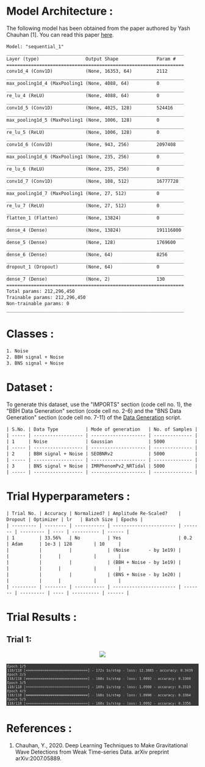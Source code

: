 # Model Architecture :
The following model has been obtained from the paper authored by Yash Chauhan [1]. You can read this paper [here](/Literature%20Review/Classification/1D-CNN/yash_chauhan.pdf).
```
Model: "sequential_1"
_________________________________________________________________
Layer (type)                 Output Shape              Param #   
=================================================================
conv1d_4 (Conv1D)            (None, 16353, 64)         2112      
_________________________________________________________________
max_pooling1d_4 (MaxPooling1 (None, 4088, 64)          0         
_________________________________________________________________
re_lu_4 (ReLU)               (None, 4088, 64)          0         
_________________________________________________________________
conv1d_5 (Conv1D)            (None, 4025, 128)         524416    
_________________________________________________________________
max_pooling1d_5 (MaxPooling1 (None, 1006, 128)         0         
_________________________________________________________________
re_lu_5 (ReLU)               (None, 1006, 128)         0         
_________________________________________________________________
conv1d_6 (Conv1D)            (None, 943, 256)          2097408   
_________________________________________________________________
max_pooling1d_6 (MaxPooling1 (None, 235, 256)          0         
_________________________________________________________________
re_lu_6 (ReLU)               (None, 235, 256)          0         
_________________________________________________________________
conv1d_7 (Conv1D)            (None, 108, 512)          16777728  
_________________________________________________________________
max_pooling1d_7 (MaxPooling1 (None, 27, 512)           0         
_________________________________________________________________
re_lu_7 (ReLU)               (None, 27, 512)           0         
_________________________________________________________________
flatten_1 (Flatten)          (None, 13824)             0         
_________________________________________________________________
dense_4 (Dense)              (None, 13824)             191116800 
_________________________________________________________________
dense_5 (Dense)              (None, 128)               1769600   
_________________________________________________________________
dense_6 (Dense)              (None, 64)                8256      
_________________________________________________________________
dropout_1 (Dropout)          (None, 64)                0         
_________________________________________________________________
dense_7 (Dense)              (None, 2)                 130       
=================================================================
Total params: 212,296,450
Trainable params: 212,296,450
Non-trainable params: 0
_________________________________________________________________
```

# Classes :
```
1. Noise 
2. BBH signal + Noise
3. BNS signal + Noise
```

# Dataset :
To generate this dataset, use the "IMPORTS" section (code cell no. 1), the "BBH Data Generation" section (code cell no. 2-6) and the "BNS Data Generation" section (code cell no. 7-11) of the [Data Generation](/scripts/Data%20Generation.ipynb) script.
```
| S.No. | Data Type          | Mode of generation   | No. of Samples |
| ----- | ------------------ | -------------------- | -------------- |
| 1     | Noise              | Gaussian             | 5000           |
| ----- | ------------------ | -------------------- | -------------- |
| 2     | BBH signal + Noise | SEOBNRv2             | 5000           |
| ----- | ------------------ | -------------------- | -------------- |
| 3     | BNS signal + Noise | IMRPhenomPv2_NRTidal | 5000           |
| ----- | ------------------ | -------------------- | -------------- |
```

# Trial Hyperparameters :
```
| Trial No. | Accuracy | Normalized? | Amplitude Re-Scaled?    | Dropout | Optimizer | lr   | Batch Size | Epochs |
| --------- | -------- | ----------- | ----------------------- | ------- | --------- | ---- | ---------- | ------ |
| 1         | 33.56%   | No          | Yes                     | 0.2     | Adam      | 1e-3 | 128        | 10     |
|           |          |             | (Noise       - by 1e19) |         |           |      |            |        |
|           |          |             | (BBH + Noise - by 1e19) |         |           |      |            |        |
|           |          |             | (BNS + Noise - by 1e20) |         |           |      |            |        |
| --------- | -------- | ----------- | ----------------------- | ------- | --------- | ---- | ---------- | ------ |
```

# Trial Results :
## Trial 1:
<p align="center"> <img src="screenshots/graph_1.png"> </p>
<p align="center"> <img src="screenshots/trial_1.png"> </p> 

# References :
1. Chauhan, Y., 2020. Deep Learning Techniques to Make Gravitational Wave Detections from Weak Time-series Data. arXiv preprint arXiv:2007.05889.


